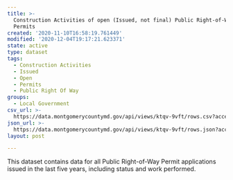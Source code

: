 ```yaml
---
title: >-
  Construction Activities of open (Issued, not final) Public Right-of-Way
  Permits
created: '2020-11-10T16:58:19.761449'
modified: '2020-12-04T19:17:21.623371'
state: active
type: dataset
tags:
  - Construction Activities
  - Issued
  - Open
  - Permits
  - Public Right Of Way
groups:
  - Local Government
csv_url: >-
  https://data.montgomerycountymd.gov/api/views/ktqv-9vft/rows.csv?accessType=DOWNLOAD
json_url: >-
  https://data.montgomerycountymd.gov/api/views/ktqv-9vft/rows.json?accessType=DOWNLOAD
layout: post

---
```

This dataset contains data for all Public Right-of-Way Permit applications issued in the last five years, including status and work performed.

